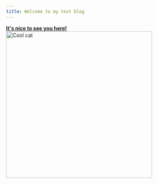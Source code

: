 ```yaml
---
title: Welcome to my test blog
---
```

**<ins>It's nice to see you here!</ins>**
<img alt="Cool cat" src="https://i.pinimg.com/736x/2c/6c/42/2c6c42de143bf369cf197f994bedce13.jpg?nii=t" width="400" align="center">
